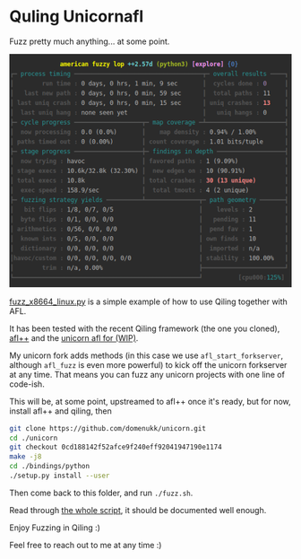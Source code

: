 # Quling Unicornafl

Fuzz pretty much anything... at some point.

![Qilingfuzz Screenshopt, Around 160 execs per second and 13 crashes found..](qilingfzz.png)

[fuzz_x8664_linux.py](./fuzz_x8664_linux.py) is a simple example of how to use Qiling together with AFL.

It has been tested with the recent Qiling framework (the one you cloned),
[afl++](https://github.com/vanhauser-thc/AFLplusplus)
and the [unicorn afl for (WIP)](https://github.com/domenukk/unicorn/tree/0cd188142f52afce9f240eff92041947190e1174).

My unicorn fork adds methods (in this case we use `afl_start_forkserver`, although `afl_fuzz` is even more powerful) to kick off the unicorn forkserver at any time.
That means you can fuzz any unicorn projects with one line of code-ish.

This will be, at some point, upstreamed to afl++ once it's ready, but for now, install afl++ and qiling, then
```bash
git clone https://github.com/domenukk/unicorn.git
cd ./unicorn
git checkout 0cd188142f52afce9f240eff92041947190e1174
make -j8
cd ./bindings/python
./setup.py install --user
```

Then come back to this folder, and run `./fuzz.sh`.

Read through [the whole script](fuzz_x8664_linux.py), it should be documented well enough.

Enjoy Fuzzing in Qiling :) 

Feel free to reach out to me at any time :)
